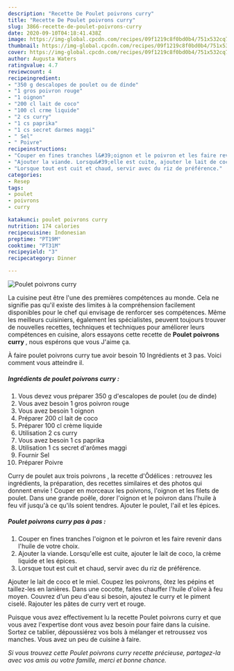 ```yaml
---
description: "Recette De Poulet poivrons curry"
title: "Recette De Poulet poivrons curry"
slug: 3866-recette-de-poulet-poivrons-curry
date: 2020-09-10T04:18:41.438Z
image: https://img-global.cpcdn.com/recipes/09f1219c8f0bd0b4/751x532cq70/poulet-poivrons-curry-photo-principale-de-la-recette.jpg
thumbnail: https://img-global.cpcdn.com/recipes/09f1219c8f0bd0b4/751x532cq70/poulet-poivrons-curry-photo-principale-de-la-recette.jpg
cover: https://img-global.cpcdn.com/recipes/09f1219c8f0bd0b4/751x532cq70/poulet-poivrons-curry-photo-principale-de-la-recette.jpg
author: Augusta Waters
ratingvalue: 4.7
reviewcount: 4
recipeingredient:
- "350 g descalopes de poulet ou de dinde"
- "1 gros poivron rouge"
- "1 oignon"
- "200 cl lait de coco"
- "100 cl crme liquide"
- "2 cs curry"
- "1 cs paprika"
- "1 cs secret darmes maggi"
- " Sel"
- " Poivre"
recipeinstructions:
- "Couper en fines tranches l&#39;oignon et le poivron et les faire revenir dans l&#39;huile de votre choix."
- "Ajouter la viande. Lorsqu&#39;elle est cuite, ajouter le lait de coco, la crème liquide et les épices."
- "Lorsque tout est cuit et chaud, servir avec du riz de préférence."
categories:
- Resep
tags:
- poulet
- poivrons
- curry

katakunci: poulet poivrons curry 
nutrition: 174 calories
recipecuisine: Indonesian
preptime: "PT19M"
cooktime: "PT31M"
recipeyield: "3"
recipecategory: Dinner

---
```



![Poulet poivrons curry](https://img-global.cpcdn.com/recipes/09f1219c8f0bd0b4/751x532cq70/poulet-poivrons-curry-photo-principale-de-la-recette.jpg)

La cuisine peut être l'une des premières compétences au monde. Cela ne signifie pas qu'il existe des limites à la compréhension facilement disponibles pour le chef qui envisage de renforcer ses compétences. Même les meilleurs cuisiniers, également les spécialistes, peuvent toujours trouver de nouvelles recettes, techniques et techniques pour améliorer leurs compétences en cuisine, alors essayons cette recette de <strong> Poulet poivrons curry </strong>, nous espérons que vous J'aime ça.

<!--inarticleads1-->

À faire poulet poivrons curry tue avoir besoin 10 Ingrédients et 3 pas. Voici comment vous atteindre il.

##### Ingrédients de poulet poivrons curry :

1. Vous devez vous préparer 350 g d&#39;escalopes de poulet (ou de dinde)
1. Vous avez besoin 1 gros poivron rouge
1. Vous avez besoin 1 oignon
1. Préparer 200 cl lait de coco
1. Préparer 100 cl crème liquide
1. Utilisation 2 cs curry
1. Vous avez besoin 1 cs paprika
1. Utilisation 1 cs secret d&#39;arômes maggi
1. Fournir  Sel
1. Préparer  Poivre


Curry de poulet aux trois poivrons , la recette d&#39;Ôdélices : retrouvez les ingrédients, la préparation, des recettes similaires et des photos qui donnent envie ! Couper en morceaux les poivrons, l&#39;oignon et les filets de poulet. Dans une grande poêle, dorer l&#39;oignon et le poivron dans l&#39;huile à feu vif jusqu&#39;à ce qu&#39;ils soient tendres. Ajouter le poulet, l&#39;ail et les épices. 

<!--inarticleads2-->

##### Poulet poivrons curry pas à pas :

1. Couper en fines tranches l&#39;oignon et le poivron et les faire revenir dans l&#39;huile de votre choix.
1. Ajouter la viande. Lorsqu&#39;elle est cuite, ajouter le lait de coco, la crème liquide et les épices.
1. Lorsque tout est cuit et chaud, servir avec du riz de préférence.


Ajouter le lait de coco et le miel. Coupez les poivrons, ôtez les pépins et taillez-les en lanières. Dans une cocotte, faites chauffer l&#39;huile d&#39;olive à feu moyen. Couvrez d&#39;un peu d&#39;eau si besoin, ajoutez le curry et le piment ciselé. Rajouter les pâtes de curry vert et rouge. 

<!--inarticleads1-->

<p>
Puisque vous avez effectivement lu la recette Poulet poivrons curry et que vous avez l'expertise dont vous avez besoin pour faire dans la cuisine. Sortez ce tablier, dépoussiérez vos bols à mélanger et retroussez vos manches. Vous avez un peu de cuisine à faire.
</p>

<p>
<i>Si vous trouvez cette Poulet poivrons curry recette précieuse, partagez-la avec vos amis ou votre famille, merci et bonne chance.</i>
</p>
